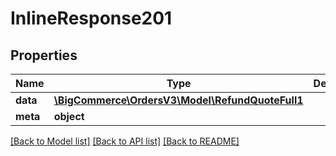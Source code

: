 # InlineResponse201

## Properties
Name | Type | Description | Notes
------------ | ------------- | ------------- | -------------
**data** | [**\BigCommerce\OrdersV3\Model\RefundQuoteFull1**](RefundQuoteFull1.md) |  | [optional] 
**meta** | **object** |  | [optional] 

[[Back to Model list]](../../README.md#documentation-for-models) [[Back to API list]](../../README.md#documentation-for-api-endpoints) [[Back to README]](../../README.md)

